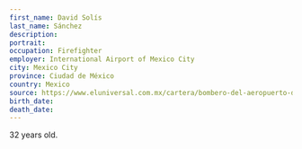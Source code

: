 ```yaml
---
first_name: David Solís
last_name: Sánchez
description: 
portrait: 
occupation: Firefighter
employer: International Airport of Mexico City
city: Mexico City
province: Ciudad de México
country: Mexico
source: https://www.eluniversal.com.mx/cartera/bombero-del-aeropuerto-de-la-cdmx-fallece-por-covid-19?amp
birth_date: 
death_date: 
---
```


32 years old.